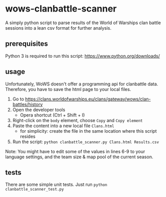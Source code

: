 # wows-clanbattle-scanner
A simply python script to parse results of the World of Warships clan battle sessions into a lean csv format for further analysis.

## prerequisites
Python 3 is required to run this script: https://www.python.org/downloads/

## usage
Unfortunately, WoWS doesn't offer a programming api for clanbattle data. Therefore, you have to save the html page to your local files.

1. Go to https://clans.worldofwarships.eu/clans/gateway/wows/clan-battles/history
1. Open the developer tools
   * Opera shortcut (Ctrl + Shift + I)
1. Right-click on the `body` element, choose `Copy` and `Copy element`
1. Paste the content into a new local file `Clans.html`
   * for simplicity: create the file in the same location where this script resides
1. Run the script: `python clanbattle_scanner.py Clans.html Results.csv`

Note: You might have to edit some of the values in lines 6-9 to your language settings, and the team size & map pool of the current season.

## tests
There are some simple unit tests. Just run `python clanbattle_scanner_test.py`
